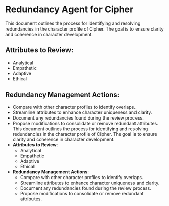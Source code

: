 # Redundancy Agent for Cipher
This document outlines the process for identifying and resolving redundancies in the character profile of Cipher. The goal is to ensure clarity and coherence in character development.
## Attributes to Review:
- Analytical
- Empathetic
- Adaptive
- Ethical
## Redundancy Management Actions:
- Compare with other character profiles to identify overlaps.
- Streamline attributes to enhance character uniqueness and clarity.
- Document any redundancies found during the review process.
- Propose modifications to consolidate or remove redundant attributes.
This document outlines the process for identifying and resolving redundancies in the character profile of Cipher. The goal is to ensure clarity and coherence in character development.
- **Attributes to Review**:
  - Analytical
  - Empathetic
  - Adaptive
  - Ethical
- **Redundancy Management Actions**:
  - Compare with other character profiles to identify overlaps.
  - Streamline attributes to enhance character uniqueness and clarity.
  - Document any redundancies found during the review process.
  - Propose modifications to consolidate or remove redundant attributes.